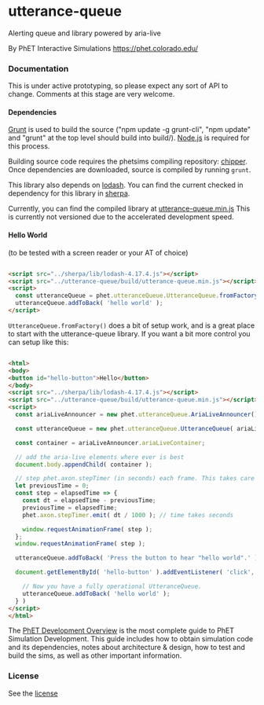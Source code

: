 utterance-queue
=======================================================

Alerting queue and library powered by aria-live

By PhET Interactive Simulations
https://phet.colorado.edu/

### Documentation

This is under active prototyping, so please expect any sort of API to change. Comments at this stage are very welcome.

#### Dependencies

[Grunt](http://gruntjs.com/) is used to build the source ("npm update -g grunt-cli", "npm update" and "grunt" at the top
level should build into build/). [Node.js](http://nodejs.org/) is required for this process.

Building source code requires the phetsims compiling repository: [chipper](http://github.com/phetsims/chipper/). Once
dependencies are downloaded, source is compiled by running `grunt`.

This library also depends on [lodash](https://lodash.com/). You can find the current checked in dependency for this
library in [sherpa](http://github.com/phetsims/sherpa/lib).

Currently, you can find the compiled library
at [utterance-queue.min.js](http://phetsims.github.io/utterance-queue/build/utterance-queue.min.js)
This is currently not versioned due to the accelerated development speed.

#### Hello World

(to be tested with a screen reader or your AT of choice)

```html

<script src="../sherpa/lib/lodash-4.17.4.js"></script>
<script src="../utterance-queue/build/utterance-queue.min.js"></script>
<script>
  const utteranceQueue = phet.utteranceQueue.UtteranceQueue.fromFactory();
  utteranceQueue.addToBack( 'hello world' );
</script>
```

`UtteranceQueue.fromFactory()` does a bit of setup work, and is a great place to start with the utterance-queue library.
If you want a bit more control you can setup like this:

```html

<html>
<body>
<button id="hello-button">Hello</button>
</body>
<script src="../sherpa/lib/lodash-4.17.4.js"></script>
<script src="../utterance-queue/build/utterance-queue.min.js"></script>
<script>
  const ariaLiveAnnouncer = new phet.utteranceQueue.AriaLiveAnnouncer();

  const utteranceQueue = new phet.utteranceQueue.UtteranceQueue( ariaLiveAnnouncer );

  const container = ariaLiveAnnouncer.ariaLiveContainer;

  // add the aria-live elements where ever is best
  document.body.appendChild( container );

  // step phet.axon.stepTimer (in seconds) each frame. This takes care of UtteranceQueue's timing
  let previousTime = 0;
  const step = elapsedTime => {
    const dt = elapsedTime - previousTime;
    previousTime = elapsedTime;
    phet.axon.stepTimer.emit( dt / 1000 ); // time takes seconds

    window.requestAnimationFrame( step );
  };
  window.requestAnimationFrame( step );

  utteranceQueue.addToBack( 'Press the button to hear "hello world".' );

  document.getElementById( 'hello-button' ).addEventListener( 'click', () => {

    // Now you have a fully operational UtteranceQueue.
    utteranceQueue.addToBack( 'hello world' );
  } )
</script>
</html>
```

The [PhET Development Overview](https://github.com/phetsims/phet-info/blob/master/doc/phet-development-overview.md) is
the most complete guide to PhET Simulation Development. This guide includes how to obtain simulation code and its
dependencies, notes about architecture & design, how to test and build the sims, as well as other important information.

### License

See the [license](LICENSE)
